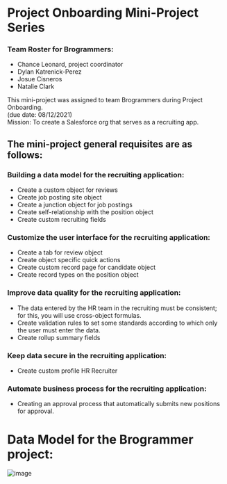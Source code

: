 # Project Onboarding Mini-Project Series

### Team Roster for Brogrammers:
* Chance Leonard, project coordinator
* Dylan Katrenick-Perez
* Josue Cisneros
* Natalie Clark

This mini-project was assigned to team Brogrammers during Project Onboarding.
<br />(due date: 08/12/2021)
<br />Mission: To create a Salesforce org that serves as a recruiting app.

## The mini-project general requisites are as follows:

### Building a data model for the recruiting application: 
- Create a custom object for reviews
- Create job posting site object
- Create a junction object for job postings
- Create self-relationship with the position object
- Create custom recruiting fields
 
### Customize the user interface for the recruiting application:
- Create a tab for review object
- Create object specific quick actions
- Create custom record page for candidate object
- Create record types on the position object

### Improve data quality for the recruiting application:
- The data entered by the HR team in the recruiting must be consistent; for this, you will use cross-object formulas.
- Create validation rules to set some standards according to which only the user must enter the data.
- Create rollup summary fields

### Keep data secure in the recruiting application:
- Create custom profile HR Recruiter

### Automate business process for the recruiting application:
- Creating an approval process that automatically submits new positions for approval.

# Data Model for the Brogrammer project:

![image](https://user-images.githubusercontent.com/82402213/128800964-a52eb51a-ece0-40e1-ac3a-228d2f601a82.png)
